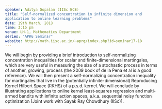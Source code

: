 ```yaml
---
speaker: Aditya Gopalan (IISc ECE) 
title: "Self-normalized concentration in infinite dimension and
application to online learning problems"
date: 19th March, 2018
time: 3:15 pm
venue: LH-1, Mathematics Department
series: "APRG Seminar"
website: http://math.iisc.ac.in/~aprg/index.php?id=seminar17-18
---
```


We will begin by providing a brief introduction to
self-normalizing concentration inequalities for scalar and
finite-dimensional martingales, which are very useful in measuring the
size of a stochastic process in terms of another, growing, process (the
2009 book of de la Pena et al is a good reference). We will then present
a self-normalizing concentration inequality for martingales that live in
the (potentially infinite-dimensional) Reproducing Kernel Hilbert Space
(RKHS) of a p.s.d. kernel. We will conclude by illustrating applications
to online kernel least-squares regression and multi-armed bandits with
infinite action spaces, a.k.a. sequential noisy function optimization
[Joint work with Sayak Ray Chowdhury (IISc)].

